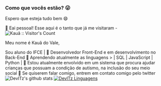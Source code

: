 ### Como que vocês estão? 😜
Espero que esteja tudo bem 😄

👋 Eai pessoal! Esse aqui é o tanto que já me visitaram -  <img src="https://profile-counter.glitch.me/{DevlTz}/count.svg" alt="Kauã :: Visitor's Count" />

Meu nome é Kauã do Vale,

Sou aluno do IFCE |
💼 Desenvolvedor Front-End e em desenvolvimento no Back-End 
📕 Aprendendo atualmente as linguagens > | SQL |  JavaScript | Python |
🔭 Estou atualmente envolvido em um sistema que procura ajudar crianças que possuam a condição de autismo, na inclusão do seu meio social 
💬 Se quiserem falar comigo, entrem em contato comigo pelo twitter
![DevlTz's github stats](https://github-readme-stats.vercel.app/api?username=DevlTz&show_icons=true&theme=tokyonight)
[![DevlTz Linguagens](https://github-readme-stats.vercel.app/api/top-langs/?username=DevlTz&layout=compact&theme=dracula)](https://github.com/anuraghazra/github-readme-stats)

<!--
**DevlTz/DevlTz** is a ✨ _special_ ✨ repository because its `README.md` (this file) appears on your GitHub profile.

Here are some ideas to get you started:

- 🔭 I’m currently working on ...
- 🌱 I’m currently learning ...
- 👯 I’m looking to collaborate on ...
- 🤔 I’m looking for help with ...
- 💬 Ask me about ...
- 📫 How to reach me: ...
- 😄 Pronouns: ...
- ⚡ Fun fact: ...
-->
